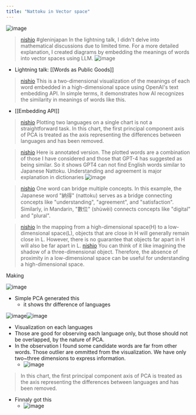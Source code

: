 ```yaml
---
title: "Nattoku in Vector space"
---
```


![image](https://gyazo.com/e5b07f1678a2b691aa89e3f8aa4baf74/thumb/1000)

> [nishio](https://twitter.com/nishio/status/1743099798537007291) #gleninjapan
>  In the lightning talk, I didn't delve into mathematical discussions due to limited time. For a more detailed explanation, I created diagrams by embedding the meanings of words into vector spaces using LLM.
>  ![image](https://pbs.twimg.com/media/GDC8BeGaEAAehIG?format=jpg&name=medium#.png)
- Lightning talk: [[Words as Public Goods]]

> [nishio](https://twitter.com/nishio/status/1743100780683706370) This is a two-dimensional visualization of the meanings of each word embedded in a high-dimensional space using OpenAI's text embedding API. In simple terms, it demonstrates how AI recognizes the similarity in meanings of words like this.
- [[Embedding API]]

> [nishio](https://twitter.com/nishio/status/1743102121317462148) Plotting two languages on a single chart is not a straightforward task. In this chart, the first principal component axis of PCA is treated as the axis representing the differences between languages and has been removed.

> [nishio](https://twitter.com/nishio/status/1743105040074895556/photo/1) Here is annotated version. The plotted words are a combination of those I have considered and those that GPT-4 has suggested as being similar. So it shows GPT4 can not find English words similar to Japanese Nattoku. Understanding and agreement is major explanation in dictionaries
>  ![image](https://pbs.twimg.com/media/GDDAKtyakAAbT68?format=jpg&name=medium#.png)

> [nishio](https://twitter.com/nishio/status/1743106756828680351) One word can bridge multiple concepts. In this example, the Japanese word "納得" (nattoku) serves as a bridge connecting concepts like "understanding", "agreement", and "satisfaction". Similarly, in Mandarin, "數位" (shùwèi) connects concepts like "digital" and "plural".

> [nishio](https://twitter.com/nishio/status/1743118818745131409) In the mapping from a high-dimensional space(H) to a low-dimensional space(L), objects that are close in H will generally remain close in L. However, there is no guarantee that objects far apart in H will also be far apart in L.
> [nishio](https://twitter.com/nishio/status/1743118975335358926) You can think of it like imagining the shadow of a three-dimensional object. Therefore, the absence of proximity in a low-dimensional space can be useful for understanding a high-dimensional space.




Making

![image](https://gyazo.com/f3290610ea13f77d41522219f97f553f/thumb/1000)
- Simple PCA generated this
    - it shows thr difference of languages

![image](https://gyazo.com/5e13f13280ccb8fc656d85026fd95008/thumb/1000)![image](https://gyazo.com/4505b5a3297c33f476a6969beabc02a7/thumb/1000)
- Visualization on each languages
- Those are good for observing each language only, but those should not be overlapped, by the nature of PCA.
- In the observation I found some candidate words are far from other words. Those outlier are ommitted from the visualization. We have only two~three dimensions to express information.
    - ![image](https://gyazo.com/f0a155a556427ce3e97fb147094a576a/thumb/1000)

>  In this chart, the first principal component axis of PCA is treated as the axis representing the differences between languages and has been removed.
- Finnaly got this
    - ![image](https://gyazo.com/f546d4ec99b272609d99dc4558dbd215/thumb/1000)
